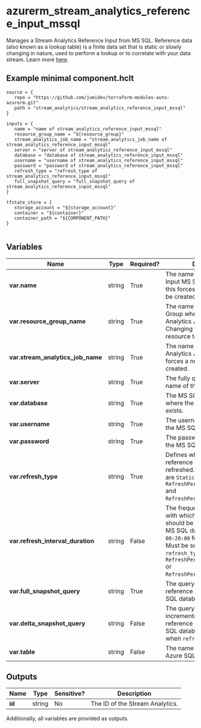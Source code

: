 # azurerm_stream_analytics_reference_input_mssql

Manages a Stream Analytics Reference Input from MS SQL. Reference data (also known as a lookup table) is a finite data set that is static or slowly changing in nature, used to perform a lookup or to correlate with your data stream. Learn more [here](https://docs.microsoft.com/azure/stream-analytics/stream-analytics-use-reference-data#azure-sql-database).

## Example minimal component.hclt

```hcl
source = {
   repo = "https://github.com/jumidev/terraform-modules-auto-azurerm.git" 
   path = "stream_analytics/stream_analytics_reference_input_mssql" 
}

inputs = {
   name = "name of stream_analytics_reference_input_mssql" 
   resource_group_name = "${resource_group}" 
   stream_analytics_job_name = "stream_analytics_job_name of stream_analytics_reference_input_mssql" 
   server = "server of stream_analytics_reference_input_mssql" 
   database = "database of stream_analytics_reference_input_mssql" 
   username = "username of stream_analytics_reference_input_mssql" 
   password = "password of stream_analytics_reference_input_mssql" 
   refresh_type = "refresh_type of stream_analytics_reference_input_mssql" 
   full_snapshot_query = "full_snapshot_query of stream_analytics_reference_input_mssql" 
}

tfstate_store = {
   storage_account = "${storage_account}" 
   container = "${container}" 
   container_path = "${COMPONENT_PATH}" 
}


```

## Variables

| Name | Type | Required? |  Description |
| ---- | ---- | --------- |  ----------- |
| **var.name** | string | True | The name of the Reference Input MS SQL data. Changing this forces a new resource to be created. | 
| **var.resource_group_name** | string | True | The name of the Resource Group where the Stream Analytics Job should exist. Changing this forces a new resource to be created. | 
| **var.stream_analytics_job_name** | string | True | The name of the Stream Analytics Job. Changing this forces a new resource to be created. | 
| **var.server** | string | True | The fully qualified domain name of the MS SQL server. | 
| **var.database** | string | True | The MS SQL database name where the reference data exists. | 
| **var.username** | string | True | The username to connect to the MS SQL database. | 
| **var.password** | string | True | The password to connect to the MS SQL database. | 
| **var.refresh_type** | string | True | Defines whether and how the reference data should be refreshed. Accepted values are `Static`, `RefreshPeriodicallyWithFull` and `RefreshPeriodicallyWithDelta`. | 
| **var.refresh_interval_duration** | string | False | The frequency in `hh:mm:ss` with which the reference data should be retrieved from the MS SQL database e.g. `00:20:00` for every 20 minutes. Must be set when `refresh_type` is `RefreshPeriodicallyWithFull` or `RefreshPeriodicallyWithDelta`. | 
| **var.full_snapshot_query** | string | True | The query used to retrieve the reference data from the MS SQL database. | 
| **var.delta_snapshot_query** | string | False | The query used to retrieve incremental changes in the reference data from the MS SQL database. Cannot be set when `refresh_type` is `Static`. | 
| **var.table** | string | False | The name of the table in the Azure SQL database. | 



## Outputs

| Name | Type | Sensitive? | Description |
| ---- | ---- | --------- | --------- |
| **id** | string | No  | The ID of the Stream Analytics. | 

Additionally, all variables are provided as outputs.
